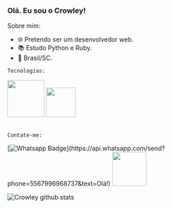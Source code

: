 ### Olá. Eu sou o Crowley!


Sobre mim:

- 🌐  Pretendo ser um desenvolvedor web.
- 📚  Estudo Python e Ruby.
- :house_with_garden:  Brasil/SC.

<code>Tecnologias:</code>

<div>
 <img width="84" src="https://img.shields.io/badge/Python-3776AB?style=for-the-badge&logo=python&logoColor=white" />
 <img width="67" src="https://img.shields.io/badge/Ruby-DC143C?style=for-the-badge&logo=ruby&logoColor=white"/>
</div><br>




<code>Contate-me:</code>

[![Whatsapp Badge](https://img.shields.io/badge/-Whatsapp-4CA143?style=flat-square&labelColor=4CA143&logo=whatsapp&logoColor=white&link=https://api.whatsapp.com/send?phone=556796968737&text=Olá!)](https://api.whatsapp.com/send?phone=5567996968737&text=Olá!)
<a href="https://discord.gg/5XMypDufcD" target="_blank"><img src="https://img.shields.io/badge/Discord-7289DA?style=for-the-badge&logo=discord&logoColor=white" width="77"></a> 

![Crowley github stats](https://github-readme-stats.vercel.app/api?username=Crowley-Dev&theme=vision-friendly-dark&show_icons=true) 
